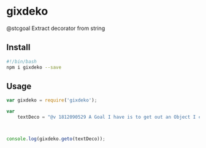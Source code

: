 # gixdeko
@stcgoal Extract decorator from string

## Install ##
```bash
#!/bin/bash
npm i gixdeko --save
```

## Usage ##

```javascript
var gixdeko = require('gixdeko');

var
    textDeco = "@v 1812090529 A Goal I have is to get out an Object I can publish and use from anywhere in the system helping information consistency and keeps flexibility";



console.log(gixdeko.geto(textDeco));

```
